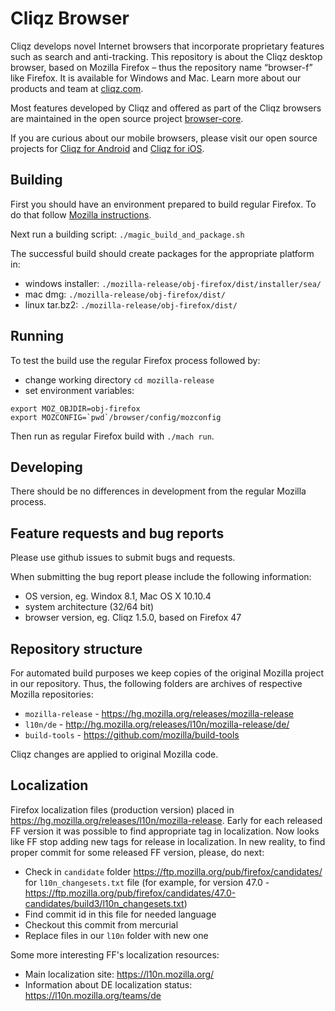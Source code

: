 # Cliqz Browser

Cliqz develops novel Internet browsers that incorporate proprietary features such as search and anti-tracking. This repository is about the Cliqz desktop browser, based on Mozilla Firefox – thus the repository name “browser-f” like Firefox. It is available for Windows and Mac. Learn more about our products and team at [cliqz.com](https://cliqz.com).

Most features developed by Cliqz and offered as part of the Cliqz browsers are maintained in the open source project [browser-core](browser-core).  
 
If you are curious about our mobile browsers, please visit our open source projects for [Cliqz for Android](browser-android) and [Cliqz for iOS](browser-ios).

## Building

First you should have an environment prepared to build regular Firefox. To do that
follow [Mozilla instructions](https://developer.mozilla.org/en-US/docs/Mozilla/Developer_guide/Build_Instructions).

Next run a building script: `./magic_build_and_package.sh`

The successful build should create packages for the appropriate platform in:

* windows installer: `./mozilla-release/obj-firefox/dist/installer/sea/`
* mac dmg: `./mozilla-release/obj-firefox/dist/`
* linux tar.bz2: `./mozilla-release/obj-firefox/dist/`

## Running

To test the build use the regular Firefox process followed by:

* change working directory `cd mozilla-release`
* set environment variables:

```
export MOZ_OBJDIR=obj-firefox
export MOZCONFIG=`pwd`/browser/config/mozconfig
```

Then run as regular Firefox build with `./mach run`.

## Developing

There should be no differences in development from the regular Mozilla process.

## Feature requests and bug reports

Please use github issues to submit bugs and requests.

When submitting the bug report please include the following information:

* OS version, eg. Windox 8.1, Mac OS X 10.10.4
* system architecture (32/64 bit)
* browser version, eg. Cliqz 1.5.0, based on Firefox 47

## Repository structure

For automated build purposes we keep copies of the original Mozilla project in our
repository. Thus, the following folders are archives of respective Mozilla
repositories:

* `mozilla-release` - https://hg.mozilla.org/releases/mozilla-release
* `l10n/de` - http://hg.mozilla.org/releases/l10n/mozilla-release/de/
* `build-tools` - https://github.com/mozilla/build-tools

Cliqz changes are applied to original Mozilla code.

## Localization

Firefox localization files (production version) placed in https://hg.mozilla.org/releases/l10n/mozilla-release. Early for each released FF version it was possible to find appropriate tag in localization. Now looks like FF stop adding new tags for release in localization. In new reality, to find proper commit for some released FF version, please, do next:
* Check in `candidate` folder https://ftp.mozilla.org/pub/firefox/candidates/ for `l10n_changesets.txt` file (for example, for version 47.0 - https://ftp.mozilla.org/pub/firefox/candidates/47.0-candidates/build3/l10n_changesets.txt)
* Find commit id in this file for needed language
* Checkout this commit from mercurial
* Replace files in our `l10n` folder with new one

Some more interesting FF's localization resources:
* Main localization site: https://l10n.mozilla.org/
* Information about DE localization status: https://l10n.mozilla.org/teams/de
